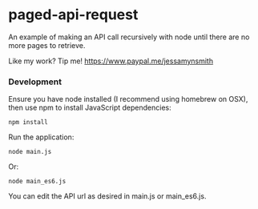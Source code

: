 # paged-api-request

An example of making an API call recursively with node until there are no more pages to retrieve.


Like my work? Tip me! https://www.paypal.me/jessamynsmith


### Development

Ensure you have node installed (I recommend using homebrew on OSX), then use npm to install JavaScript dependencies:

    npm install

Run the application:

    node main.js

Or:

    node main_es6.js

You can edit the API url as desired in main.js or main_es6.js.